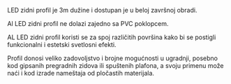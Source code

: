 LED zidni profil je 3m dužine i dostupan je u beloj završnoj obradi.

Al LED zidni profil ne dolazi zajedno sa PVC poklopcem.

AL LED zidni profil koristi se za spoj različitih površina kako bi se postigli funkcionalni i estetski svetlosni efekti.

Profil donosi veliko zadovoljstvo i brojne mogućnosti u ugradnji, posebno kod gipsanih pregradnih zidova ili spuštenih plafona, a svoju primenu može naći i kod izrade nameštaja od pločastih materijala.